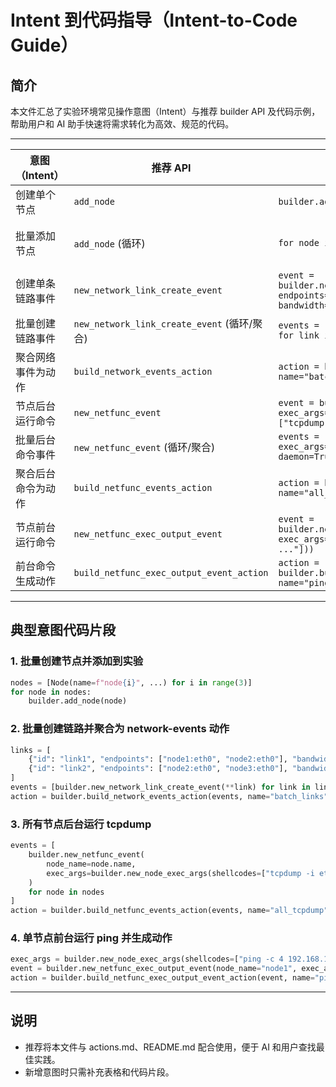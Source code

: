 # Intent 到代码指导（Intent-to-Code Guide）

## 简介

本文件汇总了实验环境常见操作意图（Intent）与推荐 builder API 及代码示例，帮助用户和 AI 助手快速将需求转化为高效、规范的代码。

---

| 意图（Intent） | 推荐 API | 代码示例 | 说明/注意事项 |
|----------------|----------|----------|--------------|
| 创建单个节点 | `add_node` | `builder.add_node(node)` | 需先构造 Node 实例 |
| 批量添加节点 | `add_node` (循环) | `for node in nodes: builder.add_node(node)` | nodes 为 Node 实例列表 |
| 创建单条链路事件 | `new_network_link_create_event` | `event = builder.new_network_link_create_event(id="link1", endpoints=["node1:eth0", "node2:eth0"], bandwidth="100Mbps")` | 支持一步式参数，返回 NetworkEvent |
| 批量创建链路事件 | `new_network_link_create_event` (循环/聚合) | `events = [builder.new_network_link_create_event(**link) for link in links]` | links 为参数字典列表 |
| 聚合网络事件为动作 | `build_network_events_action` | `action = builder.build_network_events_action(events, name="batch_links")` | events 为 NetworkEvent 列表 |
| 节点后台运行命令 | `new_netfunc_event` | `event = builder.new_netfunc_event(node_name="node1", exec_args=builder.new_node_exec_args(shellcodes=["tcpdump ..."], daemon=True))` | daemon=True 表示后台 |
| 批量后台命令事件 | `new_netfunc_event` (循环/聚合) | `events = [builder.new_netfunc_event(node_name=n, exec_args=builder.new_node_exec_args(shellcodes=["cmd"], daemon=True)) for n in node_names]` | 适合所有节点批量操作 |
| 聚合后台命令为动作 | `build_netfunc_events_action` | `action = builder.build_netfunc_events_action(events, name="all_tcpdump")` | events 为 NetFuncEvent 列表 |
| 节点前台运行命令 | `new_netfunc_exec_output_event` | `event = builder.new_netfunc_exec_output_event(node_name="node1", exec_args=builder.new_node_exec_args(shellcodes=["ping ..."]))` | 前台命令需单独执行 |
| 前台命令生成动作 | `build_netfunc_exec_output_event_action` | `action = builder.build_netfunc_exec_output_event_action(event, name="ping_test")` | 每个前台命令单独生成动作 |

---

## 典型意图代码片段

### 1. 批量创建节点并添加到实验
```python
nodes = [Node(name=f"node{i}", ...) for i in range(3)]
for node in nodes:
    builder.add_node(node)
```

### 2. 批量创建链路并聚合为 network-events 动作
```python
links = [
    {"id": "link1", "endpoints": ["node1:eth0", "node2:eth0"], "bandwidth": "100Mbps"},
    {"id": "link2", "endpoints": ["node2:eth0", "node3:eth0"], "bandwidth": "50Mbps"},
]
events = [builder.new_network_link_create_event(**link) for link in links]
action = builder.build_network_events_action(events, name="batch_links")
```

### 3. 所有节点后台运行 tcpdump
```python
events = [
    builder.new_netfunc_event(
        node_name=node.name,
        exec_args=builder.new_node_exec_args(shellcodes=["tcpdump -i eth0 -w out.pcap"], daemon=True)
    )
    for node in nodes
]
action = builder.build_netfunc_events_action(events, name="all_tcpdump")
```

### 4. 单节点前台运行 ping 并生成动作
```python
exec_args = builder.new_node_exec_args(shellcodes=["ping -c 4 192.168.1.2"])
event = builder.new_netfunc_exec_output_event(node_name="node1", exec_args=exec_args)
action = builder.build_netfunc_exec_output_event_action(event, name="ping_test")
```

---

## 说明
- 推荐将本文件与 actions.md、README.md 配合使用，便于 AI 和用户查找最佳实践。
- 新增意图时只需补充表格和代码片段。 